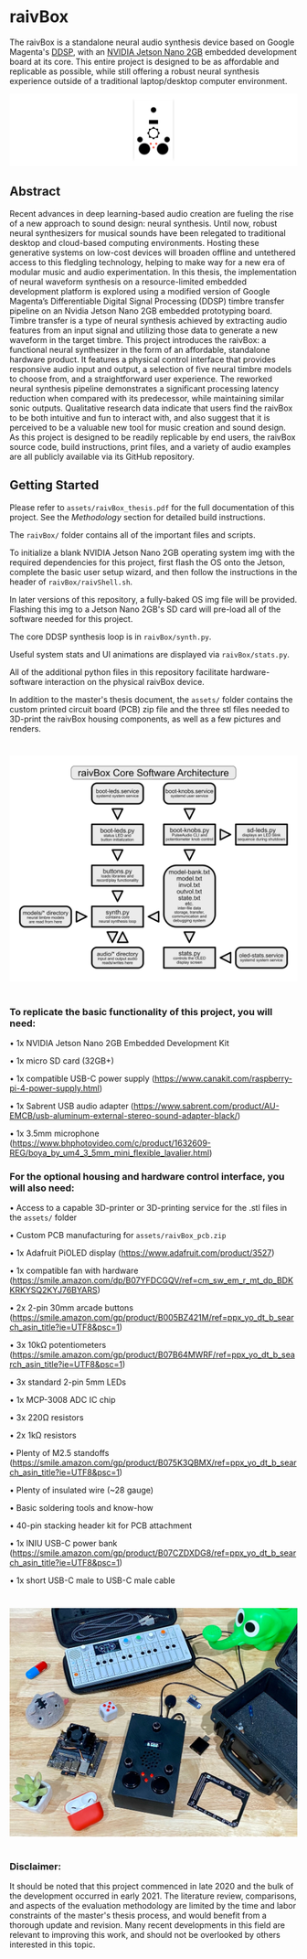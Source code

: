 # raivBox

The raivBox is a standalone neural audio synthesis device based on Google Magenta's [DDSP](https://github.com/magenta/ddsp), with an [NVIDIA Jetson Nano 2GB](https://www.nvidia.com/en-us/autonomous-machines/embedded-systems/jetson-nano/education-projects/) embedded development board at its core. This entire project is designed to be as affordable and replicable as possible, while still offering a robust neural synthesis experience outside of a traditional laptop/desktop computer environment.

![raivBox logo](https://github.com/jacktipper/raivBox/blob/main/assets/raivBox_logo.png)

## Abstract

Recent advances in deep learning-based audio creation are fueling the rise of a new approach to sound design: neural synthesis. Until now, robust neural synthesizers for musical sounds have been relegated to traditional desktop and cloud-based computing environments. Hosting these generative systems on low-cost devices will broaden offline and untethered access to this fledgling technology, helping to make way for a new era of modular music and audio experimentation. In this thesis, the implementation of neural waveform synthesis on a resource-limited embedded development platform is explored using a modified version of Google Magenta’s Differentiable Digital Signal Processing (DDSP) timbre transfer pipeline on an Nvidia Jetson Nano 2GB embedded prototyping board. Timbre transfer is a type of neural synthesis achieved by extracting audio features from an input signal and utilizing those data to generate a new waveform in the target timbre. This project introduces the raivBox: a functional neural synthesizer in the form of an affordable, standalone hardware product. It features a physical control interface that provides responsive audio input and output, a selection of five neural timbre models to choose from, and a straightforward user experience. The reworked neural synthesis pipeline demonstrates a significant processing latency reduction when compared with its predecessor, while maintaining similar sonic outputs. Qualitative research data indicate that users find the raivBox to be both intuitive and fun to interact with, and also suggest that it is perceived to be a valuable new tool for music creation and sound design. As this project is designed to be readily replicable by end users, the raivBox source code, build instructions, print files, and a variety of audio examples are all publicly available via its GitHub repository.

## Getting Started

Please refer to `assets/raivBox_thesis.pdf` for the full documentation of this project. See the *Methodology* section for detailed build instructions.

The `raivBox/` folder contains all of the important files and scripts.

To initialize a blank NVIDIA Jetson Nano 2GB operating system img with the required dependencies for this project, first flash the OS onto the Jetson, complete the basic user setup wizard, and then follow the instructions in the header of `raivBox/raivShell.sh`.

In later versions of this repository, a fully-baked OS img file will be provided. Flashing this img to a Jetson Nano 2GB's SD card will pre-load all of the software needed for this project.

The core DDSP synthesis loop is in `raivBox/synth.py`.

Useful system stats and UI animations are displayed via `raivBox/stats.py`.

All of the additional python files in this repository facilitate hardware-software interaction on the physical raivBox device.

In addition to the master's thesis document, the `assets/` folder contains the custom printed circuit board (PCB) zip file and the three stl files needed to 3D-print the raivBox housing components, as well as a few pictures and renders.

#

![raivBox software architecture](https://github.com/jacktipper/raivBox/blob/main/assets/raivBox_arch.png)

#

### To replicate the basic functionality of this project, you will need:

• 1x NVIDIA Jetson Nano 2GB Embedded Development Kit

• 1x micro SD card (32GB+)

• 1x compatible USB-C power supply (https://www.canakit.com/raspberry-pi-4-power-supply.html)

• 1x Sabrent USB audio adapter (https://www.sabrent.com/product/AU-EMCB/usb-aluminum-external-stereo-sound-adapter-black/)

• 1x 3.5mm microphone (https://www.bhphotovideo.com/c/product/1632609-REG/boya_by_um4_3_5mm_mini_flexible_lavalier.html)


### For the optional housing and hardware control interface, you will also need:

• Access to a capable 3D-printer or 3D-printing service for the .stl files in the `assets/` folder

• Custom PCB manufacturing for `assets/raivBox_pcb.zip`

• 1x Adafruit PiOLED display (https://www.adafruit.com/product/3527)

• 1x compatible fan with hardware (https://smile.amazon.com/dp/B07YFDCGQV/ref=cm_sw_em_r_mt_dp_BDKKRKYSQ2KYJ76BYARS)

• 2x 2-pin 30mm arcade buttons (https://smile.amazon.com/gp/product/B005BZ421M/ref=ppx_yo_dt_b_search_asin_title?ie=UTF8&psc=1)

• 3x 10kΩ potentiometers (https://smile.amazon.com/gp/product/B07B64MWRF/ref=ppx_yo_dt_b_search_asin_title?ie=UTF8&psc=1)

• 3x standard 2-pin 5mm LEDs

• 1x MCP-3008 ADC IC chip

• 3x 220Ω resistors

• 2x 1kΩ resistors

• Plenty of M2.5 standoffs (https://smile.amazon.com/gp/product/B075K3QBMX/ref=ppx_yo_dt_b_search_asin_title?ie=UTF8&psc=1)

• Plenty of insulated wire (~28 gauge)

• Basic soldering tools and know-how

• 40-pin stacking header kit for PCB attachment

• 1x INIU USB-C power bank (https://smile.amazon.com/gp/product/B07CZDXDG8/ref=ppx_yo_dt_b_search_asin_title?ie=UTF8&psc=1)

• 1x short USB-C male to USB-C male cable

#

![raivBox product](https://github.com/jacktipper/raivBox/blob/main/assets/raivBox_product.jpeg)

<!-- ![raivBox render](https://github.com/jacktipper/raivBox/blob/main/assets/raivBox_render.png) -->

#

### Disclaimer:

It should be noted that this project commenced in late 2020 and the bulk of the development occurred in early 2021. The literature review, comparisons, and aspects of the evaluation methodology are limited by the time and labor constraints of the master's thesis process, and would benefit from a thorough update and revision. Many recent developments in this field are relevant to improving this work, and should not be overlooked by others interested in this topic.
